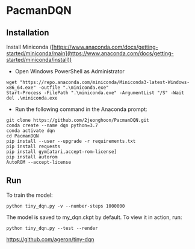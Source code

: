 # PacmanDQN

Installation
----
Install Miniconda ([https://www.anaconda.com/docs/getting-started/miniconda/main](https://www.anaconda.com/docs/getting-started/miniconda/install))
- Open Windows PowerShell as Administrator

```shell
wget "https://repo.anaconda.com/miniconda/Miniconda3-latest-Windows-x86_64.exe" -outfile ".\miniconda.exe"
Start-Process -FilePath ".\miniconda.exe" -ArgumentList "/S" -Wait
del .\miniconda.exe
```

- Run the following command in the Anaconda prompt:
```shell
git clone https://github.com/2jeonghoon/PacmanDQN.git
conda create --name dqn python=3.7
conda activate dqn
cd PacmanDQN
pip install --user --upgrade -r requirements.txt
pip install requests
pip install gym[atari,accept-rom-license]
pip install autorom
AutoROM --accept-license
```

Run
----
To train the model:
```shell
python tiny_dqn.py -v --number-steps 1000000
```

The model is saved to my_dqn.ckpt by default. To view it in action, run:
```shell
python tiny_dqn.py --test --render
```

https://github.com/ageron/tiny-dqn
